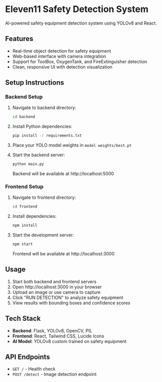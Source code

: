# Eleven11 Safety Detection System

AI-powered safety equipment detection system using YOLOv8 and React.

## Features
- Real-time object detection for safety equipment
- Web-based interface with camera integration
- Support for ToolBox, OxygenTank, and FireExtinguisher detection
- Clean, responsive UI with detection visualization

## Setup Instructions

### Backend Setup
1. Navigate to backend directory:
   ```bash
   cd backend
   ```

2. Install Python dependencies:
   ```bash
   pip install -r requirements.txt
   ```

3. Place your YOLO model weights in `model weights/best.pt`

4. Start the backend server:
   ```bash
   python main.py
   ```
   Backend will be available at http://localhost:5000

### Frontend Setup
1. Navigate to frontend directory:
   ```bash
   cd frontend
   ```

2. Install dependencies:
   ```bash
   npm install
   ```

3. Start the development server:
   ```bash
   npm start
   ```
   Frontend will be available at http://localhost:3000

## Usage
1. Start both backend and frontend servers
2. Open http://localhost:3000 in your browser
3. Upload an image or use camera to capture
4. Click "RUN DETECTION" to analyze safety equipment
5. View results with bounding boxes and confidence scores

## Tech Stack
- **Backend**: Flask, YOLOv8, OpenCV, PIL
- **Frontend**: React, Tailwind CSS, Lucide Icons
- **AI Model**: YOLOv8 custom trained on safety equipment

## API Endpoints
- `GET /` - Health check
- `POST /detect` - Image detection endpoint